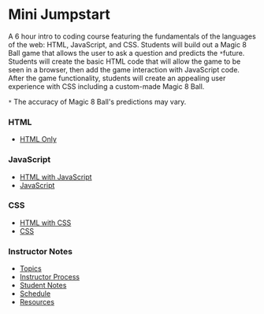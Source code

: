 # Mini Jumpstart

A 6 hour intro to coding course featuring the fundamentals of the languages of the web: HTML, JavaScript, and CSS.  Students will build out a Magic 8 Ball game that allows the user to ask a question and predicts the `*`future. Students will create the basic HTML code that will allow the game to be seen in a browser, then add the game interaction with JavaScript code. After the game functionality, students will create an appealing user experience with CSS including a custom-made Magic 8 Ball.

`*` The accuracy of Magic 8 Ball's predictions may vary.

### HTML
- [ HTML Only ](./magic8-1.html)

### JavaScript
- [ HTML with JavaScript ](./magic8-2.html)
- [ JavaScript ](./magic8.js)

### CSS
- [ HTML with CSS ](./magic8.html)
- [ CSS ](./magic8.css)

### Instructor Notes
- [ Topics ](./instructor-notes.md#topics)
- [ Instructor Process ](./instructor-notes.md#instructor-process)
- [ Student Notes ](./instructor-notes.md#student-notes)
- [ Schedule ](./instructor-notes.md#schedule)
- [ Resources ](./instructor-notes.md#resources)
